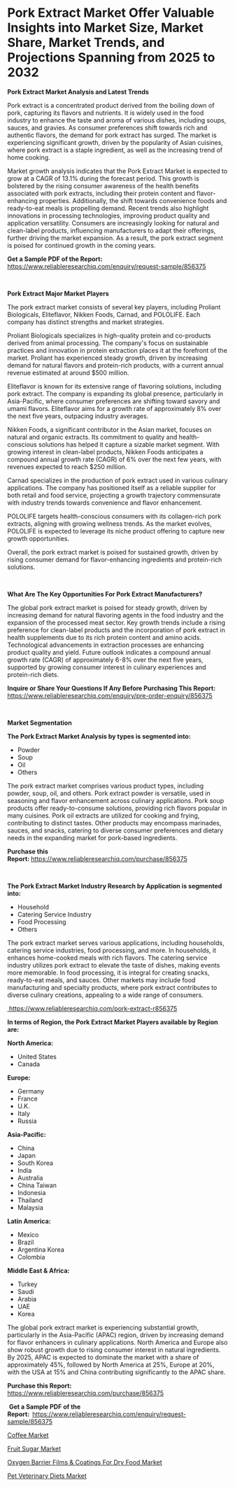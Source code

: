 <p><h1>Pork Extract Market Offer Valuable Insights into Market Size, Market Share, Market Trends, and Projections Spanning from 2025 to 2032</h1></p><p><strong>Pork Extract Market Analysis and Latest Trends</strong></p>
<p><p>Pork extract is a concentrated product derived from the boiling down of pork, capturing its flavors and nutrients. It is widely used in the food industry to enhance the taste and aroma of various dishes, including soups, sauces, and gravies. As consumer preferences shift towards rich and authentic flavors, the demand for pork extract has surged. The market is experiencing significant growth, driven by the popularity of Asian cuisines, where pork extract is a staple ingredient, as well as the increasing trend of home cooking.</p><p>Market growth analysis indicates that the Pork Extract Market is expected to grow at a CAGR of 13.1% during the forecast period. This growth is bolstered by the rising consumer awareness of the health benefits associated with pork extracts, including their protein content and flavor-enhancing properties. Additionally, the shift towards convenience foods and ready-to-eat meals is propelling demand. Recent trends also highlight innovations in processing technologies, improving product quality and application versatility. Consumers are increasingly looking for natural and clean-label products, influencing manufacturers to adapt their offerings, further driving the market expansion. As a result, the pork extract segment is poised for continued growth in the coming years.</p></p>
<p><strong>Get a Sample PDF of the Report:&nbsp;</strong> <a href="https://www.reliableresearchiq.com/enquiry/request-sample/856375?utm_campaign=1123&utm_medium=2&utm_source=Github&utm_content=ia&utm_term=14022025&utm_id=pork-extract">https://www.reliableresearchiq.com/enquiry/request-sample/856375</a></p>
<p>&nbsp;</p>
<p><strong>Pork Extract Major Market Players</strong></p>
<p><p>The pork extract market consists of several key players, including Proliant Biologicals, Eliteflavor, Nikken Foods, Carnad, and POLOLIFE. Each company has distinct strengths and market strategies.</p><p>Proliant Biologicals specializes in high-quality protein and co-products derived from animal processing. The company's focus on sustainable practices and innovation in protein extraction places it at the forefront of the market. Proliant has experienced steady growth, driven by increasing demand for natural flavors and protein-rich products, with a current annual revenue estimated at around $500 million.</p><p>Eliteflavor is known for its extensive range of flavoring solutions, including pork extract. The company is expanding its global presence, particularly in Asia-Pacific, where consumer preferences are shifting toward savory and umami flavors. Eliteflavor aims for a growth rate of approximately 8% over the next five years, outpacing industry averages.</p><p>Nikken Foods, a significant contributor in the Asian market, focuses on natural and organic extracts. Its commitment to quality and health-conscious solutions has helped it capture a sizable market segment. With growing interest in clean-label products, Nikken Foods anticipates a compound annual growth rate (CAGR) of 6% over the next few years, with revenues expected to reach $250 million.</p><p>Carnad specializes in the production of pork extract used in various culinary applications. The company has positioned itself as a reliable supplier for both retail and food service, projecting a growth trajectory commensurate with industry trends towards convenience and flavor enhancement.</p><p>POLOLIFE targets health-conscious consumers with its collagen-rich pork extracts, aligning with growing wellness trends. As the market evolves, POLOLIFE is expected to leverage its niche product offering to capture new growth opportunities.</p><p>Overall, the pork extract market is poised for sustained growth, driven by rising consumer demand for flavor-enhancing ingredients and protein-rich solutions.</p></p>
<p>&nbsp;</p>
<p><strong>What Are The Key Opportunities For Pork Extract Manufacturers?</strong></p>
<p><p>The global pork extract market is poised for steady growth, driven by increasing demand for natural flavoring agents in the food industry and the expansion of the processed meat sector. Key growth trends include a rising preference for clean-label products and the incorporation of pork extract in health supplements due to its rich protein content and amino acids. Technological advancements in extraction processes are enhancing product quality and yield. Future outlook indicates a compound annual growth rate (CAGR) of approximately 6-8% over the next five years, supported by growing consumer interest in culinary experiences and protein-rich diets.</p></p>
<p><strong>Inquire or Share Your Questions If Any Before Purchasing This Report:</strong> <a href="https://www.reliableresearchiq.com/enquiry/pre-order-enquiry/856375?utm_campaign=1123&utm_medium=2&utm_source=Github&utm_content=ia&utm_term=14022025&utm_id=pork-extract">https://www.reliableresearchiq.com/enquiry/pre-order-enquiry/856375</a></p>
<p>&nbsp;</p>
<p><strong>Market Segmentation</strong></p>
<p><strong>The Pork Extract Market Analysis by types is segmented into:</strong></p>
<p><ul><li>Powder</li><li>Soup</li><li>Oil</li><li>Others</li></ul></p>
<p><p>The pork extract market comprises various product types, including powder, soup, oil, and others. Pork extract powder is versatile, used in seasoning and flavor enhancement across culinary applications. Pork soup products offer ready-to-consume solutions, providing rich flavors popular in many cuisines. Pork oil extracts are utilized for cooking and frying, contributing to distinct tastes. Other products may encompass marinades, sauces, and snacks, catering to diverse consumer preferences and dietary needs in the expanding market for pork-based ingredients.</p></p>
<p><strong>Purchase this Report:&nbsp;</strong><a href="https://www.reliableresearchiq.com/purchase/856375?utm_campaign=1123&utm_medium=2&utm_source=Github&utm_content=ia&utm_term=14022025&utm_id=pork-extract">https://www.reliableresearchiq.com/purchase/856375</a></p>
<p>&nbsp;</p>
<p><strong>The Pork Extract Market Industry Research by Application is segmented into:</strong></p>
<p><ul><li>Household</li><li>Catering Service Industry</li><li>Food Processing</li><li>Others</li></ul></p>
<p><p>The pork extract market serves various applications, including households, catering service industries, food processing, and more. In households, it enhances home-cooked meals with rich flavors. The catering service industry utilizes pork extract to elevate the taste of dishes, making events more memorable. In food processing, it is integral for creating snacks, ready-to-eat meals, and sauces. Other markets may include food manufacturing and specialty products, where pork extract contributes to diverse culinary creations, appealing to a wide range of consumers.</p></p>
<p><a href="https://www.reliableresearchiq.com/pork-extract-r856375?utm_campaign=1123&utm_medium=2&utm_source=Github&utm_content=ia&utm_term=14022025&utm_id=pork-extract">&nbsp;https://www.reliableresearchiq.com/pork-extract-r856375</a></p>
<p><strong>In terms of Region, the Pork Extract Market Players available by Region are:</strong></p>
<p>
    <p> <strong> North America: </strong>
        <ul>
            <li>United States</li>
            <li>Canada</li>
        </ul>
        </p> 
    <p> <strong> Europe: </strong>
        <ul>
            <li>Germany</li>
            <li>France</li>
            <li>U.K.</li>
            <li>Italy</li>
            <li>Russia</li>
        </ul>
        </p> 
    <p> <strong> Asia-Pacific: </strong>
        <ul>
            <li>China</li>
            <li>Japan</li>
            <li>South Korea</li>
            <li>India</li>
            <li>Australia</li>
            <li>China Taiwan</li>
            <li>Indonesia</li>
            <li>Thailand</li>
            <li>Malaysia</li>
        </ul>
        </p> 
    <p> <strong> Latin America: </strong>
        <ul>
            <li>Mexico</li>
            <li>Brazil</li>
            <li>Argentina Korea</li>
            <li>Colombia</li>
        </ul>
        </p> 
    <p> <strong> Middle East & Africa: </strong>
        <ul>
            <li>Turkey</li>
            <li>Saudi</li>
            <li>Arabia</li>
            <li>UAE</li>
            <li>Korea</li>
        </ul>
    </p>
    </p>
<p><p>The global pork extract market is experiencing substantial growth, particularly in the Asia-Pacific (APAC) region, driven by increasing demand for flavor enhancers in culinary applications. North America and Europe also show robust growth due to rising consumer interest in natural ingredients. By 2025, APAC is expected to dominate the market with a share of approximately 45%, followed by North America at 25%, Europe at 20%, with the USA at 15% and China contributing significantly to the APAC share.</p></p>
<p><strong>Purchase this Report: </strong><a href="https://www.reliableresearchiq.com/purchase/856375?utm_campaign=1123&utm_medium=2&utm_source=Github&utm_content=ia&utm_term=14022025&utm_id=pork-extract">https://www.reliableresearchiq.com/purchase/856375</a></p>
<p>&nbsp;<strong>Get a Sample PDF of the Report:&nbsp;&nbsp;</strong><a href="https://www.reliableresearchiq.com/enquiry/request-sample/856375?utm_campaign=1123&utm_medium=2&utm_source=Github&utm_content=ia&utm_term=14022025&utm_id=pork-extract">https://www.reliableresearchiq.com/enquiry/request-sample/856375</a></p>
<p><strong></strong></p>
<p><p><a href="https://github.com/shamyzinniwl/Market-Research-Report-List-1/blob/main/coffee-market.md?utm_campaign=1123&utm_medium=2&utm_source=Github&utm_content=ia&utm_term=14022025&utm_id=pork-extract">Coffee Market</a></p><p><a href="https://github.com/zeigounjoom/Market-Research-Report-List-1/blob/main/fruit-sugar-market.md?utm_campaign=1123&utm_medium=2&utm_source=Github&utm_content=ia&utm_term=14022025&utm_id=pork-extract">Fruit Sugar Market</a></p><p><a href="https://github.com/bulkagumanvv/Market-Research-Report-List-1/blob/main/oxygen-barrier-films-coatings-for-dry-food-market.md?utm_campaign=1123&utm_medium=2&utm_source=Github&utm_content=ia&utm_term=14022025&utm_id=pork-extract">Oxygen Barrier Films & Coatings For Dry Food Market</a></p><p><a href="https://github.com/milolohusami/Market-Research-Report-List-1/blob/main/pet-veterinary-diets-market.md?utm_campaign=1123&utm_medium=2&utm_source=Github&utm_content=ia&utm_term=14022025&utm_id=pork-extract">Pet Veterinary Diets Market</a></p></p>